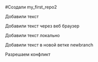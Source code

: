 #Создали my_first_repo2 

Добавили текст

Добавили текст через веб браузер

Добавили текст локально

Добавили текст в новой ветке newbranch

Разрешаем конфликт
